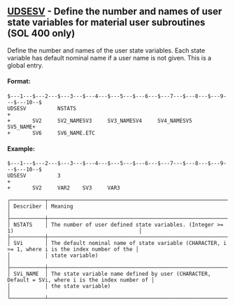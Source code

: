 ## [UDSESV](https://help.hexagonmi.com/bundle/MSC_Nastran_2022.4/page/Nastran_Combined_Book/qrg/bulktuv/TOC.UDSESV.xhtml) - Define the number and names of user state variables for material user subroutines (SOL 400 only)

Define the number and names of the user state variables. Each state variable has default nominal name if a user name is not given. This is a global entry.

#### Format:

```nastran
$---1---$---2---$---3---$---4---$---5---$---6---$---7---$---8---$---9---$---10--$
UDSESV          NSTATS                                                  +       
+       SV2     SV2_NAMESV3     SV3_NAMESV4     SV4_NAMESV5     SV5_NAME+       
+       SV6     SV6_NAME.ETC                                                    
```

#### Example:

```nastran
$---1---$---2---$---3---$---4---$---5---$---6---$---7---$---8---$---9---$---10--$
UDSESV          3                                                       +       
+       SV2     VAR2    SV3     VAR3                                            
```

```text
┌───────────┬───────────────────────────────────────────────────────────────────────────────────────────────────┐
│ Describer │ Meaning                                                                                           │
├───────────┼───────────────────────────────────────────────────────────────────────────────────────────────────┤
│ NSTATS    │ The number of user defined state variables. (Integer >= 1)                                        │
├───────────┼───────────────────────────────────────────────────────────────────────────────────────────────────┤
│ SVi       │ The default nominal name of state variable (CHARACTER, i >= 1, where i is the index number of the │
│           │ state variable)                                                                                   │
├───────────┼───────────────────────────────────────────────────────────────────────────────────────────────────┤
│ SVi_NAME  │ The state variable name defined by user (CHARACTER, Default = SVi, where i is the index number of │
│           │ the state variable)                                                                               │
└───────────┴───────────────────────────────────────────────────────────────────────────────────────────────────┘
```
